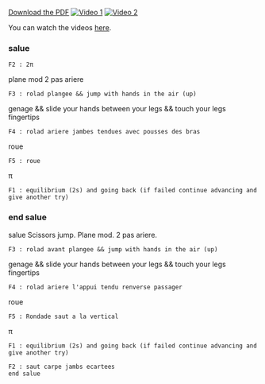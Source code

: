 [Download the PDF](https://github.com/titanknis/bacsport/raw/main/bacsport.pdf)
[![Video 1](https://img.youtube.com/vi/MjB-o1p-pqc/0.jpg)](https://youtu.be/MjB-o1p-pqc)
[![Video 2](https://img.youtube.com/vi/7kOdyMaK0cg/0.jpg)](https://youtu.be/7kOdyMaK0cg)

You can watch the videos [here](videos.html).

### salue

~~~
F2 : 2π
~~~
plane mod
2 pas ariere
~~~
F3 : rolad plangee && jump with hands in the air (up) 
~~~
genage && slide your hands between your legs && touch your legs fingertips
~~~
F4 : rolad ariere jambes tendues avec pousses des bras
~~~
roue
~~~
F5 : roue
~~~
π
~~~
F1 : equilibrium (2s) and going back (if failed continue advancing and give another try)
~~~
### end salue
salue
Scissors jump.
Plane mod.
2 pas ariere.
~~~
F3 : rolad avant plangee && jump with hands in the air (up) 
~~~
genage && slide your hands between your legs && touch your legs fingertips
~~~
F4 : rolad ariere l'appui tendu renverse passager
~~~
roue
~~~
F5 : Rondade saut a la vertical 
~~~
π
~~~
F1 : equilibrium (2s) and going back (if failed continue advancing and give another try)
~~~
~~~
F2 : saut carpe jambs ecartees
end salue
~~~
